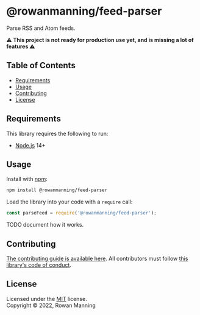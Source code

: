 
# @rowanmanning/feed-parser

Parse RSS and Atom feeds.

**:warning: This project is not ready for production use yet, and is missing a lot of features :warning:**


## Table of Contents

  * [Requirements](#requirements)
  * [Usage](#usage)
  * [Contributing](#contributing)
  * [License](#license)


## Requirements

This library requires the following to run:

  * [Node.js](https://nodejs.org/) 14+


## Usage

Install with [npm](https://www.npmjs.com/):

```sh
npm install @rowanmanning/feed-parser
```

Load the library into your code with a `require` call:

```js
const parseFeed = require('@rowanmanning/feed-parser');
```

TODO document how it works.


## Contributing

[The contributing guide is available here](docs/contributing.md). All contributors must follow [this library's code of conduct](docs/code_of_conduct.md).


## License

Licensed under the [MIT](LICENSE) license.<br/>
Copyright &copy; 2022, Rowan Manning
